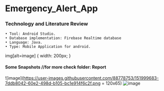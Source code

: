 # Emergency_Alert_App

### Technology and Literature Review
    • Tool: Android Studio.
    • Database implementation: Firebase Realtime database
    • Language: Java.
    • Type: Mobile Application for android.
    
 img[alt=image] { width: 200px; }
    
#### Some Snapshots //for more check folder: Report
![image](https://user-images.githubusercontent.com/88778753/151999683-7ddb8042-60e2-498d-b105-bc1e914f6c2f.png = 120x65)
![image](https://user-images.githubusercontent.com/88778753/151999794-1406a107-97fb-4713-b468-ebe816d3891e.png)


